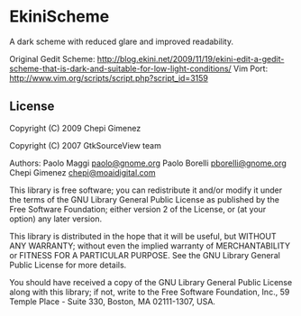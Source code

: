 EkiniScheme
===========

A dark scheme with reduced glare and improved readability.

Original Gedit Scheme: http://blog.ekini.net/2009/11/19/ekini-edit-a-gedit-scheme-that-is-dark-and-suitable-for-low-light-conditions/
Vim Port: http://www.vim.org/scripts/script.php?script_id=3159

License
---

Copyright (C) 2009 Chepi Gimenez

Copyright (C) 2007 GtkSourceView team

Authors: Paolo Maggi <paolo@gnome.org>
        Paolo Borelli <pborelli@gnome.org>
        Chepi Gimenez <chepi@moaidigital.com>
       
This library is free software; you can redistribute it and/or
modify it under the terms of the GNU Library General Public
License as published by the Free Software Foundation; either
version 2 of the License, or (at your option) any later version.

This library is distributed in the hope that it will be useful,
but WITHOUT ANY WARRANTY; without even the implied warranty of
MERCHANTABILITY or FITNESS FOR A PARTICULAR PURPOSE.  See the GNU
Library General Public License for more details.

You should have received a copy of the GNU Library General Public
License along with this library; if not, write to the
Free Software Foundation, Inc., 59 Temple Place - Suite 330,
Boston, MA 02111-1307, USA.

